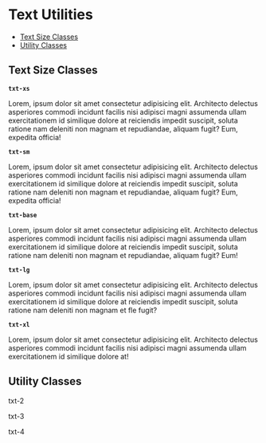 # Text Utilities
<!-- TOC -->

- [Text Size Classes](#text-size-classes)
- [Utility Classes](#utility-classes)

<!-- /TOC -->

<a id="markdown-text-size-classes" name="text-size-classes"></a>

## Text Size Classes

**`txt-xs`**

<p class="mt-05 txt-xs">Lorem, ipsum dolor sit amet consectetur adipisicing elit. Architecto delectus asperiores commodi incidunt facilis nisi adipisci magni assumenda ullam exercitationem id similique dolore at reiciendis impedit suscipit, soluta ratione nam deleniti non magnam et repudiandae, aliquam fugit? Eum, expedita officia!</p>

**`txt-sm`**

<p class="mt-05 txt-sm">Lorem, ipsum dolor sit amet consectetur adipisicing elit. Architecto delectus asperiores commodi incidunt facilis nisi adipisci magni assumenda ullam exercitationem id similique dolore at reiciendis impedit suscipit, soluta ratione nam deleniti non magnam et repudiandae, aliquam fugit? Eum, expedita officia!</p>

**`txt-base`**

<p class="mt-05 txt-base">Lorem, ipsum dolor sit amet consectetur adipisicing elit. Architecto delectus asperiores commodi incidunt facilis nisi adipisci magni assumenda ullam exercitationem id similique dolore at reiciendis impedit suscipit, soluta ratione nam deleniti non magnam et repudiandae, aliquam fugit? Eum!</p>

**`txt-lg`**

<p class="mt-05 txt-lg">Lorem, ipsum dolor sit amet consectetur adipisicing elit. Architecto delectus asperiores commodi incidunt facilis nisi adipisci magni assumenda ullam exercitationem id similique dolore at reiciendis impedit suscipit, soluta ratione nam deleniti non magnam et fle fugit?</p>

**`txt-xl`**

<p class="mt-05 txt-xl">Lorem, ipsum dolor sit amet consectetur adipisicing elit. Architecto delectus asperiores commodi incidunt facilis nisi adipisci magni assumenda ullam exercitationem id similique dolore at!</p>

<a id="markdown-utility-classes" name="utility-classes"></a>

## Utility Classes

<p class="txt-2 lh-1 mt">txt-2</p>
<p class="txt-3 lh-1 mt-05">txt-3</p>
<p class="txt-4 lh-1 mt-05">txt-4</p>
